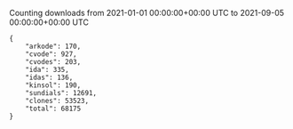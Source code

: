 
Counting downloads from 2021-01-01 00:00:00+00:00 UTC to 2021-09-05 00:00:00+00:00 UTC

```
{
    "arkode": 170,
    "cvode": 927,
    "cvodes": 203,
    "ida": 335,
    "idas": 136,
    "kinsol": 190,
    "sundials": 12691,
    "clones": 53523,
    "total": 68175
}
```
